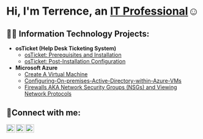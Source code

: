<h1>Hi, I'm Terrence, an <a href="https://www.linkedin.com/in/terrence-davis-262923248/">IT Professional</a>☺</h1>

<h2>👨‍💻 Information Technology Projects:</h2>

- <b>osTicket (Help Desk Ticketing System)</b>
  - [osTicket: Prerequisites and Installation](https://github.com/techwithterrence/osticket-prereqs)
  - [osTicket: Post-Installation Configuration](https://github.com/techwithterrence/post-install-config)
- <b>Microsoft Azure</b>
  - [Create A Virtual Machine](https://github.com/techwithterrence/Create-Virtual-Machine/blob/main/README.md)
  - [Configuring-On-premises-Active-Directory-within-Azure-VMs](https://github.com/techwithterrence/techwithterrence-Configuring-On-premises-Active-Directory-within-Azure-VMs)
  - [Firewalls AKA Network Security Groups (NSGs) and Viewing Network Protocols](https://github.com/techwithterrence/azure-network-protocols)

<h2>🤳Connect with me:</h2>

[<img align="left" alt="Josh | Twitter" width="22px" src="https://cdn.jsdelivr.net/npm/simple-icons@v3/icons/twitter.svg" />][twitter]
[<img align="left" alt="Josh | LinkedIn" width="22px" src="https://cdn.jsdelivr.net/npm/simple-icons@v3/icons/linkedin.svg" />][linkedin]
[<img align="left" alt="Josh | Instagram" width="22px" src="https://cdn.jsdelivr.net/npm/simple-icons@v3/icons/instagram.svg" />][instagram]

[linkedin]: https://www.linkedin.com/in/terrence-davis-262923248/
[instagram]: https://www.instagram.com/
[twitter]: https://twitter.com/
